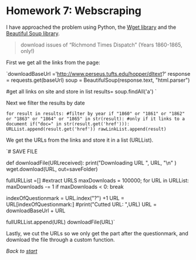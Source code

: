 # Homework 7: Webscraping

I have approached the problem using Python, the <a href="https://pypi.org/project/wget/">Wget library</a> and the <a href="https://www.crummy.com/software/BeautifulSoup/bs4/doc/">Beautiful Soup library</a>.

> download issues of “Richmond Times Dispatch” (Years 1860-1865, only!)

First we get all the links from the page:

`downloadBaseUrl ='http://www.perseus.tufts.edu/hopper/dltext?'
response = requests.get(baseUrl)
soup = BeautifulSoup(response.text, "html.parser")

#get all links on site and store in list
results= soup.findAll('a')
`

Next we filter the results by date

`for result in results:
    #filter by year
    if "1860" or "1861" or "1862" or "1863" or "1864" or "1865" in str(result):
        #only if it links to a document
        if("doc=" in str(result.get('href'))):
            URLList.append(result.get('href'))
            rawLinkList.append(result)`

We get the URLs from the links and store it in a list (URLList).

`# SAVE FILE

def downloadFile(URLreceived):
    print("Downloading URL ", URL, "\n" )
    wget.download(URL, out=saveFolder)


fullURLList =[]
#extract URLS
maxDownloads = 100000;
for URL in URLList:
    maxDownloads -= 1
    if maxDownloads < 0:
        break


   indexOfQuestionmark = URL.index("?") +1
   URL = URL[indexOfQuestionmark:]
   #print("Cutted URL: ",URL)
   URL = downloadBaseUrl + URL
    
   fullURLList.append(URL)
   downloadFile(URL)`
 
    
Lastly, we cut the URLs so we only get the part after the questionmark, and download the file through a custom function.
    

_Back to [start](https://elisabethluif.github.io/)_
